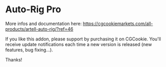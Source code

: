 # Auto-Rig Pro
More infos and documentation here:
https://cgcookiemarkets.com/all-products/artell-auto-rig/?ref=46

If you like this addon, please support by purchasing it on CGCookie. You'll receive update notifications each time a new version is released (new features, bug fixing...).

Thanks!
